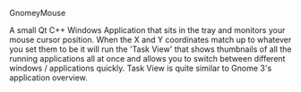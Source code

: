 GnomeyMouse

A small Qt C++ Windows Application that sits in the tray and monitors your mouse cursor position.  When the X and Y coordinates match up to whatever you set them to be it will run the 'Task View' that shows thumbnails of all the running applications all at once and allows you to switch between different windows / applications quickly.  Task View is quite similar to Gnome 3's application overview.